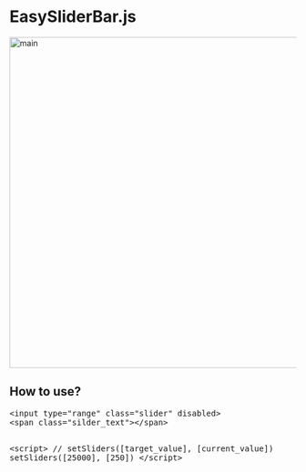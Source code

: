# EasySliderBar.js
<img width="582" alt="main" src="https://github.com/user-attachments/assets/2a047e18-02b9-4973-ab71-ea8a4d926e19">
<h2>How to use?</h2>
<pre>
&lt;input type=&quot;range&quot; class=&quot;slider&quot; disabled&gt;
&lt;span class=&quot;silder_text&quot;&gt;&lt;/span&gt;

&lt;script&gt;
    // setSliders([target_value], [current_value])
    setSliders([25000], [250])
&lt;/script&gt;
</pre>